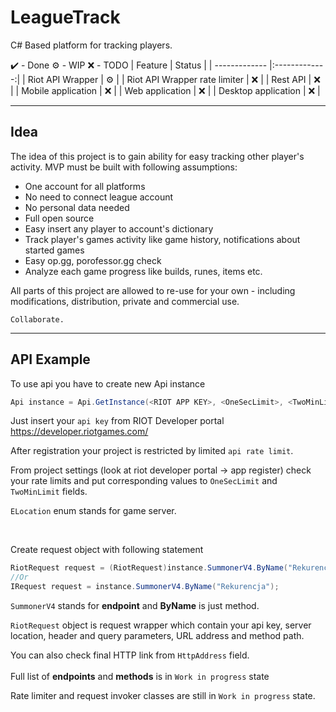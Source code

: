 # LeagueTrack
C# Based platform for tracking players.

✔️ - Done
⚙️ - WIP
❌ - TODO
| Feature        | Status       |
| ------------- |:-------------:| 
| Riot API Wrapper     | ⚙️ | 
| Riot API Wrapper rate limiter     | ❌ | 
| Rest API     | ❌ |
| Mobile application | ❌ |
| Web application | ❌ |
| Desktop application | ❌ |

---

## Idea

The idea of this project is to gain ability for easy tracking other player's activity.
MVP must be built with following assumptions:
- One account for all platforms
- No need to connect league account
- No personal data needed
- Full open source
- Easy insert any player to account's dictionary
- Track player's games activity like game history, notifications about started games
- Easy op.gg, porofessor.gg check
- Analyze each game progress like builds, runes, items etc.


All parts of this project are allowed to re-use for your own - including modifications, distribution, private and commercial use.

`Collaborate.`


---
## API Example

To use api you have to create new Api instance
```cs
Api instance = Api.GetInstance(<RIOT APP KEY>, <OneSecLimit>, <TwoMinLimit>, ELocation.EUNE);
```
Just insert your `api key` from RIOT Developer portal https://developer.riotgames.com/

After registration your project is restricted by limited `api rate limit`. 

From project settings (look at riot developer portal -> app register) check your rate limits and put corresponding values to `OneSecLimit` and `TwoMinLimit` fields. 

`ELocation` enum stands for game server.

<br>

Create request object with following statement

```cs
RiotRequest request = (RiotRequest)instance.SummonerV4.ByName("Rekurencja");
//Or
IRequest request = instance.SummonerV4.ByName("Rekurencja");
```
`SummonerV4` stands for **endpoint** and **ByName** is just method.

`RiotRequest` object is request wrapper which contain your api key, server location, header and query parameters, URL address and method path.

You can also check final HTTP link from `HttpAddress` field.    
<br>
Full list of **endpoints** and **methods** is in `Work in progress` state 

Rate limiter and request invoker classes are still in `Work in progress` state.
